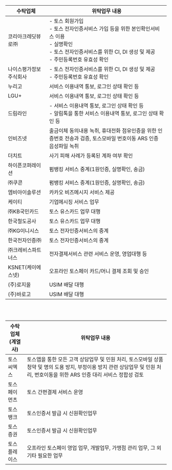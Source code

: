 
<table>
<thead>
  <tr>
    <th>수탁업체</th>
    <th>위탁업무 내용</th>
    
  </tr>
</thead>
<tbody>
  <tr>
    <td>코리아크레딧뷰로㈜</td> <!-- 수탁업체 -->
    <td>	- 토스 회원가입<br/>
          - 토스 전자인증서비스 가입 등을 위한 본인확인서비스 이용<br/>
          - 실명확인<br/>
          - 토스 전자인증서비스를 위한 CI, DI 생성 및 제공<br/>
          - 주민등록번호 유효성 확인</td> <!-- 위탁업무 내용 -->
  </tr>
    <tr>
    <td>나이스평가정보 주식회사</td> <!-- 수탁업체 -->
    <td>	- 토스 전자인증서비스를 위한 CI, DI 생성 및 제공<br/>
          - 주민등록번호 유효성 확인</td> <!-- 위탁업무 내용 -->
  </tr>
  
  <tr>
    <td>누리고</td> <!-- 수탁업체 -->
    <td>	서비스 이용내역  통보, 로그인 상태 확인 등</td> <!-- 위탁업무 내용 -->
  </tr>

  <tr>
    <td>LGU+</td> <!-- 수탁업체 -->
    <td>	서비스 이용내역  통보, 로그인 상태 확인 등</td> <!-- 위탁업무 내용 -->
  </tr>
  
  <tr>
    <td>드림라인</td> <!-- 수탁업체 -->
    <td>	- 서비스 이용내역  통보, 로그인 상태 확인 등<br/>
          - 알림톡을 통한 서비스 이용내역 통보, 로그인 상태 확인 등</td> <!-- 위탁업무 내용 -->
  </tr>

  <tr>
    <td>인비즈넷</td> <!-- 수탁업체 -->
    <td>	출금이체 동의내용 녹취, 휴대전화 점유인증을 위한 인증번호 전송과 검증, 토스모바일 번호이동 ARS 인증 음성파일 녹취</td> <!-- 위탁업무 내용 -->
  </tr>

  <tr>
    <td>더치트</td> <!-- 수탁업체 -->
    <td>	사기 피해 사례가 등록된 계좌 여부 확인</td> <!-- 위탁업무 내용 -->
  </tr>

  <tr>
    <td>하이픈코퍼레이션</td> <!-- 수탁업체 -->
    <td>	펌뱅킹 서비스 중계(1원인증, 실명확인, 송금)</td> <!-- 위탁업무 내용 -->
  </tr>

  <tr>
    <td>㈜쿠콘</td> <!-- 수탁업체 -->
    <td>	펌뱅킹 서비스 중계(1원인증, 실명확인, 송금)</td> <!-- 위탁업무 내용 -->
  </tr>

  <tr>
    <td>엠비아이솔루션</td> <!-- 수탁업체 -->
    <td>	카카오 비즈메시지 서비스 제공</td> <!-- 위탁업무 내용 -->
  </tr>

  <tr>
    <td>케이티</td> <!-- 수탁업체 -->
    <td>	기업메시징 서비스 업무</td> <!-- 위탁업무 내용 -->
  </tr>

  <tr>
    <td>㈜KB국민카드</td> <!-- 수탁업체 -->
    <td>		토스 유스카드 업무 대행</td> <!-- 위탁업무 내용 -->
  </tr>

  <tr>
    <td>한국철도공사</td> <!-- 수탁업체 -->
    <td>	토스 유스카드 업무 대행</td> <!-- 위탁업무 내용 -->
  </tr>

  <tr>
    <td>㈜KG이니시스</td> <!-- 수탁업체 -->
    <td>	토스 전자인증서비스의 중계</td> <!-- 위탁업무 내용 -->
  </tr>

  <tr>
    <td>한국전자인증㈜</td> <!-- 수탁업체 -->
    <td>	토스 전자인증서비스의 중계</td> <!-- 위탁업무 내용 -->
  </tr>

  <tr>
    <td>㈜크레비스파트너스</td> <!-- 수탁업체 -->
    <td>		전자결제서비스 관련 서비스 운영, 영업대행 등</td> <!-- 위탁업무 내용 -->
  </tr>

  <tr>
    <td>KSNET(케이에스넷)</td> <!-- 수탁업체 -->
    <td>	오프라인 토스페이 카드/머니 결제 조회 및 승인</td> <!-- 위탁업무 내용 -->
  </tr>

  <tr>
    <td>(주)로지올</td> <!-- 수탁업체 -->
    <td>	USIM 배달 대행 </td> <!-- 위탁업무 내용 -->
  </tr>

  <tr>
    <td>(주)바로고</td> <!-- 수탁업체 -->
    <td>	USIM 배달 대행</td> <!-- 위탁업무 내용 -->
  </tr>

</tbody>
</table>

<br/>
<br/>


<table>
<thead>
  <tr>
    <th>수탁업체<br/>(계열사)</th>
    <th>위탁업무 내용</th>
    
  </tr>
</thead>
<tbody>
  <tr>
    <td>토스씨엑스</td> <!-- 수탁업체 -->
    <td>	토스앱을 통한 모든 고객 상담업무 및 민원 처리, 토스모바일 상품 청약 및 명의 도용 방지, 부정이용 방지 관련 상담업무 및 민원 처리, 번호이동을 위한 ARS 인증 대리 서비스 정합성 검토</td> <!-- 위탁업무 내용 -->
  </tr>
    <tr>
    <td>토스페이먼츠</td> <!-- 수탁업체 -->
    <td>	토스 간편결제 서비스 운영</td> <!-- 위탁업무 내용 -->
  </tr>
  
  <tr>
    <td>토스뱅크</td> <!-- 수탁업체 -->
    <td>	토스인증서 발급 시 신원확인업무</td> <!-- 위탁업무 내용 -->
  </tr>

  <tr>
    <td>토스증권</td> <!-- 수탁업체 -->
    <td>	토스인증서 발급 시 신원확인업무</td> <!-- 위탁업무 내용 -->
  </tr>
  
  <tr>
    <td>토스플레이스</td> <!-- 수탁업체 -->
    <td>	오프라인 토스페이 영업 업무, 개발업무, 가맹점 관리 업무, 그 외 기타 필요한 업무</td> <!-- 위탁업무 내용 -->
  </tr>

</tbody>
</table>
